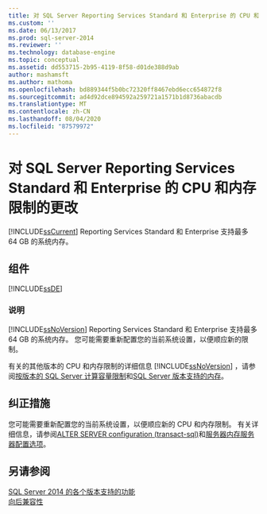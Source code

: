 ```yaml
---
title: 对 SQL Server Reporting Services Standard 和 Enterprise 的 CPU 和内存限制的更改 |Microsoft Docs
ms.custom: ''
ms.date: 06/13/2017
ms.prod: sql-server-2014
ms.reviewer: ''
ms.technology: database-engine
ms.topic: conceptual
ms.assetid: dd553715-2b95-4119-8f58-d01de388d9ab
author: mashamsft
ms.author: mathoma
ms.openlocfilehash: bd889344f5b0bc72320ff8467ebd6ecc654872f8
ms.sourcegitcommit: ad4d92dce894592a259721a1571b1d8736abacdb
ms.translationtype: MT
ms.contentlocale: zh-CN
ms.lasthandoff: 08/04/2020
ms.locfileid: "87579972"
---
```

# <a name="changes-to-cpu-and-memory-limits-for-sql-server-reporting-services-standard-and-enterprise"></a>对 SQL Server Reporting Services Standard 和 Enterprise 的 CPU 和内存限制的更改
  [!INCLUDE[ssCurrent](../../includes/sscurrent-md.md)] Reporting Services Standard 和 Enterprise 支持最多 64 GB 的系统内存。  
  
## <a name="component"></a>组件  
 [!INCLUDE[ssDE](../../includes/ssde-md.md)]  
  
### <a name="description"></a>说明  
 [!INCLUDE[ssNoVersion](../../includes/ssnoversion-md.md)] Reporting Services Standard 和 Enterprise 支持最多 64 GB 的系统内存。 您可能需要重新配置您的当前系统设置，以便顺应新的限制。  
  
 有关的其他版本的 CPU 和内存限制的详细信息 [!INCLUDE[ssNoVersion](../../includes/ssnoversion-md.md)] ，请参阅[按版本的 SQL Server 计算容量限制](../compute-capacity-limits-by-edition-of-sql-server.md)和[SQL Server 版本支持的内存](https://go.microsoft.com/fwlink/?LinkId=212633)。  
  
## <a name="corrective-action"></a>纠正措施  
 您可能需要重新配置您的当前系统设置，以便顺应新的 CPU 和内存限制。 有关详细信息，请参阅[ALTER SERVER configuration &#40;transact-sql&#41;](/sql/t-sql/statements/alter-server-configuration-transact-sql)和[服务器内存服务器配置选项](../../database-engine/configure-windows/server-memory-server-configuration-options.md)。  
  
## <a name="see-also"></a>另请参阅  
 [SQL Server 2014 的各个版本支持的功能](../../../2014/getting-started/features-supported-by-the-editions-of-sql-server-2014.md)   
 [向后兼容性](../../../2014/getting-started/backward-compatibility.md)  
  
  
